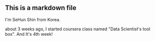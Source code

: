 ## This is a markdown file

I'm SeHun Shin from Korea.

about 3 weeks ago, I started coursera class named "Data Scientist's tool box". 
And It's 4th week!


